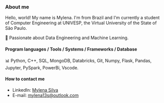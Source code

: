 ### About me

Hello, world! My name is Mylena. I'm from Brazil and I'm currently a student of Computer Engineering at UNIVESP, the Virtual University of the State of São Paulo.

🚀 Passionate about Data Engineering and Machine Learning.

#### Program languages / Tools / Systems / Frameworks / Database 
📊 Python, C++, SQL, MongoDB, Databricks, Git, Numpy, Flask, Pandas, Jupyter, PySpark, PowerBi, Vscode.

#### How to contact me
* LinkedIn: [Mylena Silva](https://www.linkedin.com/in/mylena13s/)
* E-mail: mylena13s@outlook.com
  
